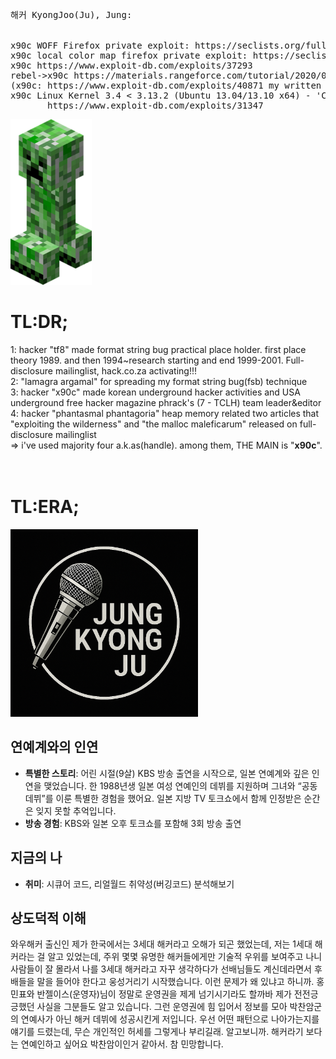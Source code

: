 <pre>
해커 KyongJoo(Ju), Jung:

       
x90c WOFF Firefox private exploit: https://seclists.org/fulldisclosure/2013/Aug/187
x90c local color map firefox private exploit: https://seclists.org/fulldisclosure/2013/Aug/188
x90c https://www.exploit-db.com/exploits/37293
rebel->x90c https://materials.rangeforce.com/tutorial/2020/07/12/Chocobo-Root/ zeroday exploit
(x90c: https://www.exploit-db.com/exploits/40871 my written exploit oneshot code. it's not rebel's i upload it by his rebel id.(a.k.a) he and me elite hacker)
x90c Linux Kernel 3.4 < 3.13.2 (Ubuntu 13.04/13.10 x64) - 'CONFIG_X86_X32=y' Local Privilege Escalation (3):
       https://www.exploit-db.com/exploits/31347
</pre>
<img src="kripertotor.png"><br>
# TL:DR;
1: hacker "tf8" made format string bug practical place holder. first place theory 1989. and then 1994~research starting and end 1999-2001. Full-disclosure mailinglist, hack.co.za activating!!!<br>
2: "lamagra argamal" for spreading my format string bug(fsb) technique<br>
3: hacker "x90c" made korean underground hacker activities and USA underground free hacker magazine phrack's (7 - TCLH) team leader&editor<br>
4: hacker "phantasmal phantagoria" heap memory related two articles that "exploiting the wilderness" and "the malloc maleficarum"  released
on full-disclosure mailinglist<br>
=> i've used majority four a.k.as(handle). among them, THE MAIN is "**x90c**".<br><br><br>
# TL:ERA;
<img src="singer.png" width=300 height=300><br>

## 연예계와의 인연
- **특별한 스토리**: 어린 시절(9살) KBS 방송 출연을 시작으로, 일본 연예계와 깊은 인연을 맺었습니다. 한 1988년생 일본 여성 연예인의 데뷔를 지원하며 그녀와 “공동 데뷔”를 이룬 특별한 경험을 했어요. 일본 지방 TV 토크쇼에서 함께 인정받은 순간은 잊지 못할 추억입니다.
- **방송 경험**: KBS와 일본 오후 토크쇼를 포함해 3회 방송 출연

## 지금의 나
- **취미**: 시큐어 코드, 리얼월드 취약성(버깅코드) 분석해보기

## 상도덕적 이해
와우해커 출신인 제가 한국에서는 3세대 해커라고 오해가 되곤 했었는데, 저는 1세대 해커라는 걸 알고 있었는데, 주위 몇몇 유명한 해커들에게만 기술적 우위를 보여주고 나니 사람들이 잘 몰라서 나를 3세대 해커라고 자꾸 생각하다가 선배님들도 계신데라면서 후배들을 말을 들어야 한다고 웅성거리기 시작했습니다.
이런 문제가 왜 있냐고 하니까. 홍민표와 반젤이스(운영자)님이 정말로 운영권을 제게 넘기시기라도 할까바 제가 전전긍긍했던 사실을 그분들도 알고 있습니다. 그런 운영권에 힘 입어서 정보를 모아 박찬암군의 연예사가 아닌 해커 데뷔에 성공시킨게 저입니다.
우선 어떤 패턴으로 나아가는지를 얘기를 드렸는데, 무슨 개인적인 허세를 그렇게나 부리길래. 알고보니까. 해커라기 보다는 연예인하고 싶어요 박찬암이인거 같아서. 참 민망합니다.
